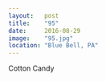 ```yaml
---
layout:   post
title:    "95"
date:     2016-08-29
image:    "95.jpg"
location: "Blue Bell, PA"
---
```


Cotton Candy
